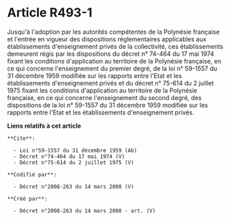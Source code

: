 # Article R493-1

Jusqu'à l'adoption par les autorités compétentes de la Polynésie française et l'entrée en vigueur des dispositions
réglementaires applicables aux établissements d'enseignement privés de la collectivité, ces établissements demeurent régis
par les dispositions du décret n° 74-464 du 17 mai 1974 fixant les conditions d'application au territoire de la Polynésie
française, en ce qui concerne l'enseignement du premier degré, de la loi n° 59-1557 du 31 décembre 1959 modifiée sur les
rapports entre l'Etat et les établissements d'enseignement privés et du décret n° 75-614 du 2 juillet 1975 fixant les
conditions d'application au territoire de la Polynésie française, en ce qui concerne l'enseignement du second degré, des
dispositions de la loi n° 59-1557 du 31 décembre 1959 modifiée sur les rapports entre l'Etat et les établissements
d'enseignement privés.

**Liens relatifs à cet article**

	**Cite**:

	  - Loi n°59-1557 du 31 décembre 1959 (Ab)
	  - Décret n°74-464 du 17 mai 1974 (V)
	  - Décret n°75-614 du 2 juillet 1975 (V)

	**Codifié par**:

	  - Décret n°2008-263 du 14 mars 2008 (V)

	**Créé par**:

	  - Décret n°2008-263 du 14 mars 2008 - art. (V)

